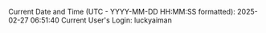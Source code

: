 Current Date and Time (UTC - YYYY-MM-DD HH:MM:SS formatted): 2025-02-27 06:51:40
Current User's Login: luckyaiman
